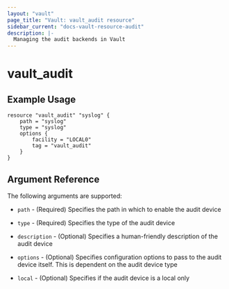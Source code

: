 ```yaml
---
layout: "vault"
page_title: "Vault: vault_audit resource"
sidebar_current: "docs-vault-resource-audit"
description: |-
  Managing the audit backends in Vault
---
```


# vault\_audit


## Example Usage

```hcl
resource "vault_audit" "syslog" {
    path = "syslog"
    type = "syslog"
    options {
        facility = "LOCAL0"
        tag = "vault_audit"
    }
}
```

## Argument Reference

The following arguments are supported:

* `path` - (Required) Specifies the path in which to enable the audit device

* `type` - (Required) Specifies the type of the audit device

* `description` - (Optional) Specifies a human-friendly description of the audit device

* `options` - (Optional) Specifies configuration options to pass to the audit device itself. This is dependent on the audit device type

* `local` - (Optional) Specifies if the audit device is a local only
